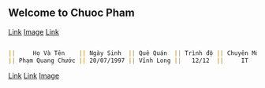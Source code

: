 ## Welcome to Chuoc Pham
[Link](https://scontent.fvca1-1.fna.fbcdn.net/v/t1.0-9/52835965_678512242561512_7206111015585447936_o.jpg?_nc_cat=105&_nc_oc=AQmHevslfUIQvNpOYPDoYOX9Re-NvzHkHqekbpQ4hmGOklAH0y8iguG_73NB8xlP9bM&_nc_ht=scontent.fvca1-1.fna&oh=ac0a5791c1b33783dc17e6829026a967&oe=5D0952BE)
[Image](https://www.google.com/search?tbs=sbi:AMhZZis5iccXwGpsEreczcuTeHcQYJNWbNmTCDAlMGaMhKu46OsZT09lrA_1KgRexKnvkfx327vE0802wuGrvoeaCbRLmmIahaPiu_1lnBE_1gOFNvZHocL7S5TgJmdBLR3QujaZ50Eg2cb_1GOy2NzDK2yQsmCqfnJP7POem_1Lsm8Emvy7TTWGteEpem-Nv6g2Nf1K6GGtsXlF1Ya4HldiKGnKbbsL33xIcfdlbg6UcIuViZyd49RvTQ2Jee9USEWEjpTJzb58FHAyUIv60uMuCek9EAskHCt7jvcCWuTKmXUzN7PSssJP0mYuPSGie_13TSWxIDvq_1-JvpJ_1Av8RH5ZXxBRKViwzde8vw)       [Link](https://www.youtube.com/channel/UCQVVAO_SuUHrwRUHIDhfLDQ?view_as=subscriber)

```markdown

||     Họ Và Tên    || Ngày Sinh  || Quê Quán  || Trình độ || Chuyên Môn || Kinh Nghiệm Làm Việc || Dự Án Đã Thực Hiện ||
|| Phạm Quang Chước || 20/07/1997 || Vĩnh Long ||   12/12  ||     IT     || Đã Có 4 Năm Học Tập  ||  Quản Lí Đồ Án PM  ||

```
[Link](https://www.facebook.com/profile.php?id=100012082271386)
[Link](https://phamquangchuocchuoc.github.io/005_Chuoc/)
[Image](https://github.com/account)
